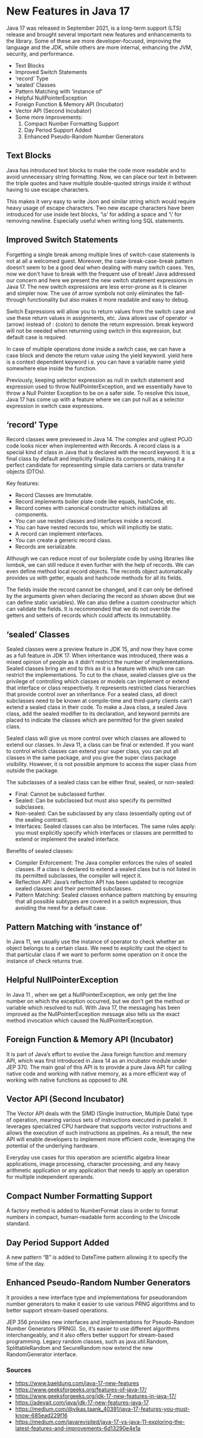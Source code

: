 # New Features in Java 17

Java 17 was released in September 2021, is a long-term support (LTS) release and brought several important new features 
and enhancements to the library. Some of these are more developer-focused, improving the language and the JDK, while 
others are more internal, enhancing the JVM, security, and performance.

- Text Blocks
- Improved Switch Statements
- ‘record’ Type
- ‘sealed’ Classes
- Pattern Matching with ‘instance of’
- Helpful NullPointerException
- Foreign Function & Memory API (Incubator)
- Vector API (Second Incubator)
- Some more improvements:
  1. Compact Number Formatting Support
  2. Day Period Support Added
  3. Enhanced Pseudo-Random Number Generators


## Text Blocks

Java has introduced text blocks to make the code more readable and to avoid unnecessary string formatting. Now, we can 
place our text in between the triple quotes and have multiple double-quoted strings inside it without having to use 
escape characters.

This makes it very easy to write Json and similar string which would require heavy usage of escape characters. Two new 
escape characters have been introduced for use inside text blocks, ‘\s’ for adding a space and ‘\’ for removing newline. 
Especially useful when writing long SQL statements.


## Improved Switch Statements

Forgetting a single break among multiple lines of switch-case statements is not at all a welcomed guest. Moreover, the 
case-break-case-break pattern doesn’t seem to be a good deal when dealing with many switch cases. Yes, now we don’t have 
to break with the frequent use of break! Java addressed our concern and here we present the new switch statement 
expressions in Java 17. The new switch expressions are less error-prone as it is cleaner and simpler now. The use of 
arrow symbols not only eliminates the fall-through functionality but also makes it more readable and easy to debug.

Switch Expressions will allow you to return values from the switch case and use these return values in assignments, etc. 
Java allows use of operator ->(arrow) instead of : (colon) to denote the return expression. break keyword will not be 
needed when returning using switch in this expression, but default case is required.

In case of multiple operations done inside a switch case, we can have a case block and denote the return value using the 
yield keyword. yield here is a context dependent keyword i.e. you can have a variable name yield somewhere else inside 
the function.

Previously, keeping selector expression as null in switch statement and expression used to throw NullPointerException, 
and we essentially have to throw a Null Pointer Exception to be on a safer side. To resolve this issue, Java 17 has come 
up with a feature where we can put null as a selector expression in switch case expressions.


## ‘record’ Type

Record classes were previewed in Java 14. The complex and ugliest POJO code looks nicer when implemented with Records. A 
record class is a special kind of class in Java that is declared with the record keyword. It is a final class by default 
and implicitly finalizes its components, making it a perfect candidate for representing simple data carriers or data 
transfer objects (DTOs).

Key features:
- Record Classes are Immutable.
- Record implements boiler plate code like equals, hashCode, etc.
- Record comes with canonical constructor which initializes all components.
- You can use nested classes and interfaces inside a record. 
- You can have nested records too, which will implicitly be static. 
- A record can implement interfaces. 
- You can create a generic record class. 
- Records are serializable.

Although we can reduce most of our boilerplate code by using libraries like lombok, we can still reduce it even further 
with the help of records. We can even define method local record objects. The records object automatically provides us 
with getter, equals and hashcode methods for all its fields.

The fields inside the record cannot be changed, and it can only be defined by the arguments given when declaring the 
record as shown above (but we can define static variables). We can also define a custom constructor which can validate 
the fields. It is recommended that we do not override the getters and setters of records which could affects its 
immutability.


## ‘sealed’ Classes

Sealed classes were a preview feature in JDK 15, and now they have come as a full feature in JDK 17. When inheritance was 
introduced, there was a mixed opinion of people as it didn’t restrict the number of implementations. Sealed classes bring 
an end to this as it is a feature with which one can restrict the implementations. To cut to the chase, sealed classes 
give us the privilege of controlling which classes or models can implement or extend that interface or class respectively. 
It represents restricted class hierarchies that provide control over an inheritance. For a sealed class, all direct 
subclasses need to be known at compile-time and third-party clients can’t extend a sealed class in their code. To make a 
Java class, a sealed Java class, add the sealed modifier to its declaration, and keyword permits are placed to indicate 
the classes which are permitted for the given sealed class.

Sealed class will give us more control over which classes are allowed to extend our classes. In Java 11, a class can be 
final or extended. If you want to control which classes can extend your super class, you can put all classes in the same 
package, and you give the super class package visibility. However, it is not possible anymore to access the super class 
from outside the package.

The subclasses of a sealed class can be either final, sealed, or non-sealed:
- Final: Cannot be subclassed further.
- Sealed: Can be subclassed but must also specify its permitted subclasses.
- Non-sealed: Can be subclassed by any class (essentially opting out of the sealing contract).
- Interfaces: Sealed classes can also be interfaces. The same rules apply: you must explicitly specify which interfaces 
or classes are permitted to extend or implement the sealed interface.

Benefits of sealed classes:
- Compiler Enforcement: The Java compiler enforces the rules of sealed classes. If a class is declared to extend a 
sealed class but is not listed in its permitted subclasses, the compiler will reject it.
- Reflection API: Java’s reflection API has been updated to recognize sealed classes and their permitted subclasses.
- Pattern Matching: Sealed classes enhance pattern matching by ensuring that all possible subtypes are covered in a 
switch expression, thus avoiding the need for a default case.


## Pattern Matching with ‘instance of’

In Java 11, we usually use the instance of operator to check whether an object belongs to a certain class. We need to 
explicitly cast the object to that particular class if we want to perform some operation on it once the instance of 
check returns true.


## Helpful NullPointerException

In Java 11 , when we get a NullPointerException, we only get the line number on which the exception occurred, but we 
don’t get the method or variable which resolved to null. With Java 17, the messaging has been improved as the 
NullPointerException message also tells us the exact method invocation which caused the NullPointerException.


## Foreign Function & Memory API (Incubator)

It is part of Java’s effort to evolve the Java foreign function and memory API, which was first introduced in Java 14 as 
an incubator module under JEP 370. The main goal of this API is to provide a pure Java API for calling native code and 
working with native memory, as a more efficient way of working with native functions as opposed to JNI.


## Vector API (Second Incubator)

The Vector API deals with the SIMD (Single Instruction, Multiple Data) type of operation, meaning various sets of 
instructions executed in parallel. It leverages specialized CPU hardware that supports vector instructions and allows 
the execution of such instructions as pipelines. As a result, the new API will enable developers to implement more 
efficient code, leveraging the potential of the underlying hardware.

Everyday use cases for this operation are scientific algebra linear applications, image processing, character processing, 
and any heavy arithmetic application or any application that needs to apply an operation for multiple independent 
operands.


## Compact Number Formatting Support

A factory method is added to NumberFormat class in order to format numbers in compact, human-readable form according to 
the Unicode standard.


## Day Period Support Added

A new pattern “B” is added to DateTime pattern allowing it to specify the time of the day.


## Enhanced Pseudo-Random Number Generators

It provides a new interface type and implementations for pseudorandom number generators to make it easier to use various 
PRNG algorithms and to better support stream-based operations.

JEP 356 provides new interfaces and implementations for Pseudo-Random Number Generators (PRNG). So, it’s easier to use 
different algorithms interchangeably, and it also offers better support for stream-based programming. Legacy random 
classes, such as java.util.Random, SplittableRandom and SecureRandom now extend the new RandomGenerator interface.


### Sources
- https://www.baeldung.com/java-17-new-features
- https://www.geeksforgeeks.org/features-of-java-17/
- https://www.geeksforgeeks.org/jdk-17-new-features-in-java-17/
- https://adevait.com/java/jdk-17-new-features-java-17
- https://medium.com/@vikas.taank_40391/java-17-features-you-must-know-685ead229f16
- https://medium.com/javarevisited/java-17-vs-java-11-exploring-the-latest-features-and-improvements-6d13290e4e1a